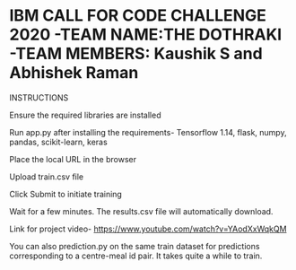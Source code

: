 # IBM CALL FOR CODE CHALLENGE 2020 -TEAM NAME:THE DOTHRAKI -TEAM MEMBERS: Kaushik S and Abhishek Raman  

INSTRUCTIONS

Ensure the required libraries are installed

Run app.py after installing the requirements- Tensorflow 1.14, flask, numpy, pandas, scikit-learn, keras

Place the local URL in the browser

Upload train.csv file 

Click Submit to initiate training


Wait for a few minutes. The results.csv file will automatically download.

Link for project video- https://www.youtube.com/watch?v=YAodXxWqkQM

You can also prediction.py on the same train dataset for predictions corresponding to a centre-meal id pair. It takes quite a while to train.


